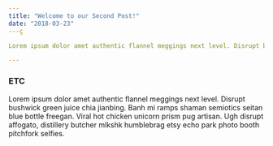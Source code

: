 ```yaml
---
title: "Welcome to our Second Post!"
date: "2018-03-23"
---ç

Lorem ipsum dolor amet authentic flannel meggings next level. Disrupt bushwick green juice chia jianbing. Banh mi ramps shaman semiotics seitan blue bottle freegan. Viral hot chicken unicorn prism pug artisan. Ugh disrupt affogato, distillery butcher mlkshk humblebrag etsy echo park photo booth pitchfork selfies.

---
```

### ETC

Lorem ipsum dolor amet authentic flannel meggings next level. Disrupt bushwick green juice chia jianbing. Banh mi ramps shaman semiotics seitan blue bottle freegan. Viral hot chicken unicorn prism pug artisan. Ugh disrupt affogato, distillery butcher mlkshk humblebrag etsy echo park photo booth pitchfork selfies.